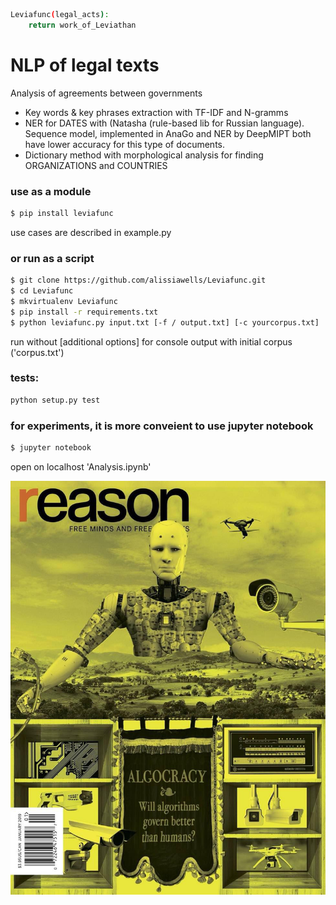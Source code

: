 ```sh
Leviafunc(legal_acts):
    return work_of_Leviathan
```
# NLP of legal texts
Analysis of agreements between governments

* Key words & key phrases extraction with TF-IDF and N-gramms
* NER for DATES with (Natasha (rule-based lib for Russian language). 
Sequence model, implemented in AnaGo and NER by DeepMIPT both have lower accuracy for this type of documents.
* Dictionary method with morphological analysis for finding ORGANIZATIONS and COUNTRIES 

### use as a module
```sh
$ pip install leviafunc
```
use cases are described in example.py

### or run as a script
```sh
$ git clone https://github.com/alissiawells/Leviafunc.git
$ cd Leviafunc
$ mkvirtualenv Leviafunc
$ pip install -r requirements.txt
$ python leviafunc.py input.txt [-f / output.txt] [-c yourcorpus.txt]
```
run without [additional options] for console output with initial corpus ('corpus.txt')

### tests:
```sh
python setup.py test
```

### for experiments, it is more conveient to use jupyter notebook
```sh
$ jupyter notebook
```
open on localhost 'Analysis.ipynb'


![](https://github.com/alissiawells/Leviafunc/blob/master/Leviathan.jpg)
